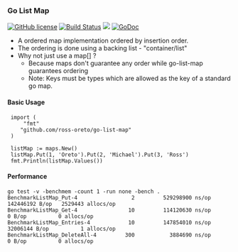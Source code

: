### Go List Map
[![GitHub license](https://img.shields.io/badge/license-MIT-blue.svg)](https://raw.githubusercontent.com/ross-oreto/go-list-map/master/LICENSE)
[![Build Status](https://travis-ci.org/ross-oreto/go-list-map.svg?branch=master)](https://travis-ci.org/ross-oreto/go-list-map)
[![](https://goreportcard.com/badge/github.com/ross-oreto/go-list-map)](https://goreportcard.com/badge/github.com/ross-oreto/go-list-map)
[![GoDoc](https://godoc.org/github.com/ross-oreto/go-list-map?status.svg)](https://godoc.org/github.com/ross-oreto/go-list-map)

* A ordered map implementation ordered by insertion order.
* The ordering is done using a backing list - "container/list"
* Why not just use a map[] ?
  * Because maps don't guarantee any order while go-list-map guarantees ordering
  * Note: Keys must be types which are allowed as the key of a standard go map.

#### Basic Usage
```
 import (
     "fmt"
 	"github.com/ross-oreto/go-list-map"
 )
 
 listMap := maps.New()
 listMap.Put(1, 'Oreto').Put(2, 'Michael').Put(3, 'Ross')
 fmt.Println(listMap.Values())
```

#### Performance
```
go test -v -benchmem -count 1 -run none -bench .
BenchmarkListMap_Put-4                 2         529298900 ns/op        142446192 B/op   2529443 allocs/op
BenchmarkListMap_Get-4                10         114120630 ns/op               0 B/op          0 allocs/op
BenchmarkListMap_Entries-4            10         147854010 ns/op        32006144 B/op          1 allocs/op
BenchmarkListMap_DeleteAll-4         300           3884690 ns/op               0 B/op          0 allocs/op
```
